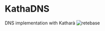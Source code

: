 # KathaDNS
DNS implementation with Katharà
![retebase](https://github.com/Ayaril/KathaDNS/assets/80338147/4ea547c7-1042-4857-b528-5e069e938c13)
